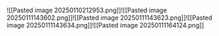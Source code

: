 ![[Pasted image 20250110212953.png]]![[Pasted image 20250111143602.png]]![[Pasted image 20250111143623.png]]![[Pasted image 20250111143634.png]]![[Pasted image 20250111164124.png]]